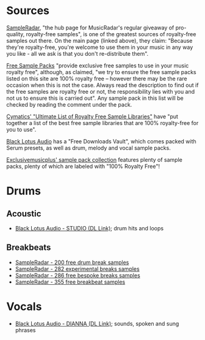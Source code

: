 # Sources

[SampleRadar](https://www.musicradar.com/news/tech/free-music-samples-royalty-free-loops-hits-and-multis-to-download),
"the hub page for MusicRadar's regular giveaway of pro-quality, royalty-free samples", is one of the greatest sources of
royalty-free samples out there. On the main page (linked above), they claim: "Because they're royalty-free, you're welcome
to use them in your music in any way you like - all we ask is that you don't re-distribute them".

[Free Sample Packs](https://free-sample-packs.com/) "provide exclusive free samples to use in your music royalty free",
although, as claimed, "we try to ensure the free sample packs listed on this site are 100% royalty free – however there may
be the rare occasion when this is not the case. Always read the description to find out if the free samples are royalty free
or not, the responsibility lies with you and not us to ensure this is carried out". Any sample pack in this list will be checked
by reading the comment under the pack.

[Cymatics' "Ultimate List of Royalty Free Sample Libraries"](https://cymatics.fm/blogs/production/ultimate-list-of-royalty-free-sample-libraries)
have "put together a list of the best free sample libraries that are 100% royalty-free for you to use".

[Black Lotus Audio](https://blacklotusaudio.com/secret-free-downloads-vault/) has a "Free Downloads Vault", which comes
packed with Serum presets, as well as drum, melody and vocal sample packs.

[Exclusivemusicplus' sample pack collection](https://exclusivemusicplus.com/posts/e1fa9faf8fd03077/the-best-high-quality-sample-packs)
features plenty of sample packs, plenty of which are labeled with "100% Royalty Free"!

# Drums

## Acoustic

- [Black Lotus Audio - STUDIO (DL Link)](https://blafreedirect.s3.us-east-2.amazonaws.com/studioacousticdrums.zip); drum hits and loops

## Breakbeats

- [SampleRadar - 200 free drum break samples](https://www.musicradar.com/news/tech/sampleradar-200-free-drum-break-samples-522667)
- [SampleRadar - 282 experimental breaks samples](https://www.musicradar.com/news/sampleradar-experimental-breaks-samples)
- [SampleRadar - 286 free bespoke breaks samples](https://www.musicradar.com/news/sampleradar-286-free-bespoke-breaks-samples)
- [SampleRadar - 355 free breakbeat samples](https://www.musicradar.com/news/sampleradar-free-breakbeat-samples-1)

# Vocals

- [Black Lotus Audio - DIANNA (DL Link)](https://blafreedirect.s3.us-east-2.amazonaws.com/diannaartistpack.zip); sounds, spoken and sung phrases
